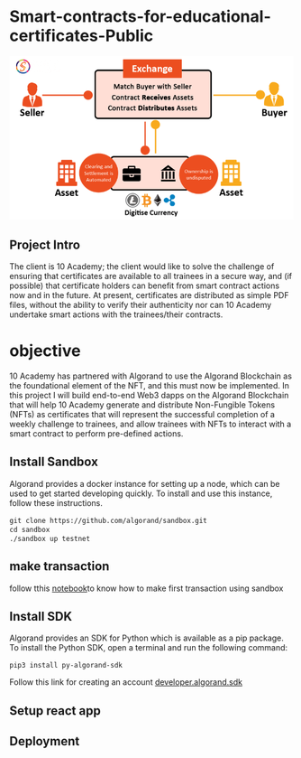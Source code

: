 # Smart-contracts-for-educational-certificates-Public

![alt text](https://github.com/niyotham/Smart-contracts-for-educational-certificates/blob/main/images/smartcontract.png)
## Project Intro

The client is 10 Academy; the client would like to solve the challenge of ensuring that certificates are available to all trainees in a secure way, and (if possible) that certificate holders can benefit from smart contract actions now and in the future. At present, certificates are distributed as simple PDF files, without the ability to verify their authenticity nor can 10 Academy undertake smart actions with the trainees/their contracts.
# objective
10 Academy has partnered with Algorand to use the Algorand Blockchain as the foundational element of the NFT, and this must now be implemented. In this project I will build end-to-end Web3 dapps on the Algorand Blockchain that will help 10 Academy generate and distribute Non-Fungible Tokens (NFTs) as certificates that will represent the successful completion of a weekly challenge to trainees, and allow trainees with NFTs to interact with a smart contract to perform pre-defined actions.

## Install Sandbox

Algorand provides a docker instance for setting up a node, which can be used to get started developing quickly. To install and use this instance, follow these instructions.
```
git clone https://github.com/algorand/sandbox.git
cd sandbox
./sandbox up testnet
```
## make transaction
follow tthis [notebook](https://github.com/niyotham/Smart-contracts-for-educational-certificates/blob/main/notebooks/transaction.ipynb)to know how to make first transaction using sandbox
## Install SDK
Algorand provides an SDK for Python which is available as a pip package. To install the Python SDK, open a terminal and run the following command:
```
pip3 install py-algorand-sdk

```
Follow this link for creating an account [developer.algorand.sdk](https://developer.algorand.org/docs/sdks/python/)

## Setup react app


## Deployment
